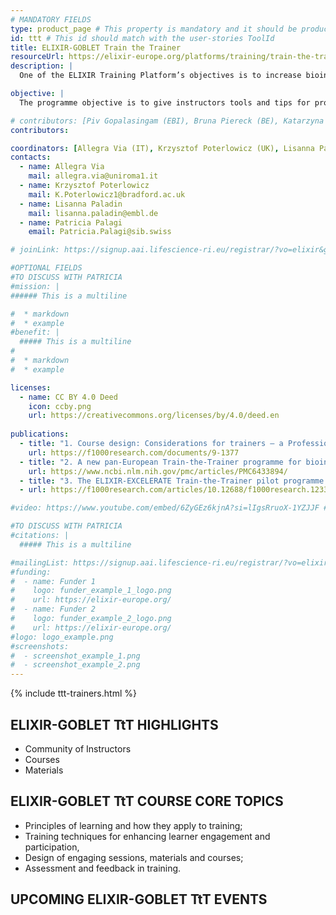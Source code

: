 ```yaml
---
# MANDATORY FIELDS
type: product_page # This property is mandatory and it should be product_page
id: ttt # This id should match with the user-stories ToolId
title: ELIXIR-GOBLET Train the Trainer
resourceUrl: https://elixir-europe.org/platforms/training/train-the-trainer
description: |
  One of the ELIXIR Training Platform’s objectives is to increase bioinformatics capacity and competency in Europe. This programme, established in collaboration with GOBLET, relies in the development of Train-the-Trainer (TtT) courses and materials, and fosters a network of trainers, the TtT instructor's community, to allow them to benefit from reciprocal support and exchange of experiences.  

objective: |
  The programme objective is to give instructors tools and tips for providing an enriching learning experience to trainees, irrespective of topic, and to include best-practice guidance on course and training material development. 

# contributors: [Piv Gopalasingam (EBI), Bruna Piereck (BE), Katarzyna Kamieniecka (UK), Krzysztof Poterlowicz (UK), Helena Schnitzer (DE), Lisanna Paladin (DE), Jessica Lindvall (SE), Piv Gopalasingam (EBI), Erin Calhoun (NO), Roland Krause (LU), Katharina Heil (Hub), Daniel Wibberg (DE), Renato Alves (DE)]
contributors: 

coordinators: [Allegra Via (IT), Krzysztof Poterlowicz (UK), Lisanna Paladin (DE), Patricia Palagi (CH)]
contacts:
  - name: Allegra Via
    mail: allegra.via@uniroma1.it
  - name: Krzysztof Poterlowicz 
    mail: K.Poterlowicz1@bradford.ac.uk
  - name: Lisanna Paladin
    mail: lisanna.paladin@embl.de
  - name: Patricia Palagi
    email: Patricia.Palagi@sib.swiss

# joinLink: https://signup.aai.lifescience-ri.eu/registrar/?vo=elixir&group=Community%3ATraining

#OPTIONAL FIELDS
#TO DISCUSS WITH PATRICIA
#mission: |
###### This is a multiline

#  * markdown
#  * example
#benefit: |
  ##### This is a multiline
#
#  * markdown
#  * example

licenses:
  - name: CC BY 4.0 Deed
    icon: ccby.png
    url: https://creativecommons.org/licenses/by/4.0/deed.en
  
publications:
  - title: "1. Course design: Considerations for trainers – a Professional Guide."
    url: https://f1000research.com/documents/9-1377
  - title: "2. A new pan-European Train-the-Trainer programme for bioinformatics: pilot results on feasibility, utility and sustainability of learning."
    url: https://www.ncbi.nlm.nih.gov/pmc/articles/PMC6433894/
  - title: "3. The ELIXIR-EXCELERATE Train-the-Trainer pilot programme: empower researchers to deliver high-quality training."
  - url: https://f1000research.com/articles/10.12688/f1000research.12332.1/doi

#video: https://www.youtube.com/embed/6ZyGEz6kjnA?si=lIgsRruoX-1YZJJF # ONLY YOUTUBE SUPPORTED AT THIS MOMENT

#TO DISCUSS WITH PATRICIA
#citations: |
  ##### This is a multiline

#mailingList: https://signup.aai.lifescience-ri.eu/registrar/?vo=elixir&group=Community%3ATraining
#funding:
#  - name: Funder 1
#    logo: funder_example_1_logo.png
#    url: https://elixir-europe.org/ 
#  - name: Funder 2
#    logo: funder_example_2_logo.png
#    url: https://elixir-europe.org/
#logo: logo_example.png
#screenshots:
#  - screenshot_example_1.png
#  - screenshot_example_2.png
---
```


{% include ttt-trainers.html %}

## ELIXIR-GOBLET TtT HIGHLIGHTS
* Community of Instructors
* Courses
* Materials

## ELIXIR-GOBLET TtT COURSE CORE TOPICS 

* Principles of learning and how they apply to training;
* Training techniques for enhancing learner engagement and participation,
* Design of engaging sessions, materials and courses;
* Assessment and feedback in training.

## UPCOMING ELIXIR-GOBLET TtT EVENTS

<link rel="stylesheet" property="stylesheet" href="https://elixirtess.github.io/TeSS_widgets/css/tess-widget.css"/>
<div id="tess-widget-events-list" class="tess-widget tess-widget-list"></div>
<script>
function initTeSSWidgets() {
    TessWidget.Events(document.getElementById('tess-widget-events-list'),
        'SimpleList',
        {
            params: {
                pageSize: 5,
                q: 'Train-the-Trainer'
            }
        });
}
</script>
<script async="" defer="" src="https://elixirtess.github.io/TeSS_widgets/js/tess-widget-standalone.js" onload="initTeSSWidgets()"></script>
